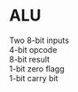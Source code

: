 # ALU

Two 8-bit inputs<br/>
4-bit opcode<br/>
8-bit result<br/>
1-bit zero flagg<br/>
1-bit carry bit
